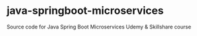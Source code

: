 # java-springboot-microservices
Source code for Java Spring Boot Microservices Udemy &amp; Skillshare course
